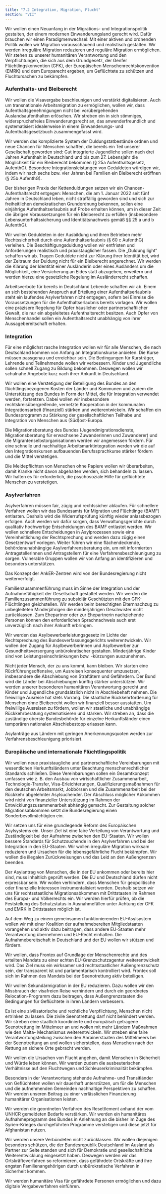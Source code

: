 ```yaml
---
title: "7.2 Integration, Migration, Flucht"
section: "VII"
---
```


Wir wollen einen Neuanfang in der Migrations- und Integrationspolitik gestalten, der einem modernen Einwanderungsland gerecht wird. Dafür brauchen wir einen Paradigmenwechsel: Mit einer aktiven und ordnenden Politik wollen wir Migration vorausschauend und realistisch gestalten. Wir werden irreguläre Migration reduzieren und reguläre Migration ermöglichen. Wir stehen zu unserer humanitären Verantwortung und den Verpflichtungen, die sich aus dem Grundgesetz, der Genfer Flüchtlingskonvention (GFK), der Europäischen Menschenrechtskonvention (EMRK) und dem Europarecht ergeben, um Geflüchtete zu schützen und Fluchtursachen zu bekämpfen.

### Aufenthalts- und Bleiberecht

Wir wollen die Visavergabe beschleunigen und verstärkt digitalisieren. Auch um transnationale Arbeitsmigration zu ermöglichen, wollen wir, dass Aufenthaltsgenehmigungen nicht bei vorübergehenden Auslandsaufenthalten erlöschen. Wir streben ein in sich stimmiges, widerspruchsfreies Einwanderungsrecht an, das anwenderfreundlich und systematisiert idealerweise in einem Einwanderungs- und Aufenthaltsgesetzbuch zusammengefasst wird.

Wir werden das komplizierte System der Duldungstatbestände ordnen und neue Chancen für Menschen schaffen, die bereits ein Teil unserer Gesellschaft geworden sind: Gut integrierte Jugendliche sollen nach drei Jahren Aufenthalt in Deutschland und bis zum 27. Lebensjahr die Möglichkeit für ein Bleiberecht bekommen (§ 25a Aufenthaltsgesetz, AufenthG). Besondere Integrationsleistungen von Geduldeten würdigen wir, indem wir nach sechs bzw. vier Jahren bei Familien ein Bleiberecht eröffnen (§ 25b AufenthG).

Der bisherigen Praxis der Kettenduldungen setzen wir ein Chancen-Aufenthaltsrecht entgegen: Menschen, die am 1. Januar 2022 seit fünf Jahren in Deutschland leben, nicht straffällig geworden sind und sich zur freiheitlichen demokratischen Grundordnung bekennen, sollen eine einjährige Aufenthaltserlaubnis auf Probe erhalten können, um in dieser Zeit die übrigen Voraussetzungen für ein Bleiberecht zu erfüllen (insbesondere Lebensunterhaltssicherung und Identitätsnachweis gemäß §§ 25 a und b AufenthG).

Wir wollen Geduldeten in der Ausbildung und ihren Betrieben mehr Rechtssicherheit durch eine Aufenthaltserlaubnis (§ 60 c AufenthG) verleihen. Die Beschäftigungsduldung wollen wir entfristen und Anforderungen realistisch und praxistauglicher fassen. Die „Duldung light“ schaffen wir ab. Tragen Geduldete nicht zur Klärung ihrer Identität bei, wird der Zeitraum der Duldung nicht für ein Bleiberecht angerechnet. Wir werden die Klärung der Identität einer Ausländerin oder eines Ausländers um die Möglichkeit, eine Versicherung an Eides statt abzugeben, erweitern und werden hierzu eine gesetzliche Regelung im Ausländerrecht schaffen.

Arbeitsverbote für bereits in Deutschland Lebende schaffen wir ab. Einem an sich bestehenden Anspruch auf Erteilung einer Aufenthaltserlaubnis steht ein laufendes Asylverfahren nicht entgegen, sofern bei Einreise die Voraussetzungen für die Aufenthaltserlaubnis bereits vorlagen.
Wir wollen eine präzisere Regelung für Opfer häuslicher oder partnerschaftlicher Gewalt, die nur ein abgeleitetes Aufenthaltsrecht besitzen. Auch Opfer von Menschenhandel sollen ein Aufenthaltsrecht unabhängig von ihrer Aussagebereitschaft erhalten.

### Integration

Für eine möglichst rasche Integration wollen wir für alle Menschen, die nach Deutschland kommen von Anfang an Integrationskurse anbieten. Die Kurse müssen passgenau und erreichbar sein. Die Bedingungen für Kursträger, Lehrende und Teilnehmende wollen wir verbessern. Kinder und Jugendliche sollen schnell Zugang zu Bildung bekommen. Deswegen wollen wir schulnahe Angebote kurz nach ihrer Ankunft in Deutschland.

Wir wollen eine Verstetigung der Beteiligung des Bundes an den flüchtlingsbezogenen Kosten der Länder und Kommunen und zudem die Unterstützung des Bundes in Form der Mittel, die für Integration verwendet werden, fortsetzen. Dabei wollen wir insbesondere rechtskreisübergreifende, vernetzte Kooperation in der kommunalen Integrationsarbeit (finanziell) stärken und weiterentwickeln. Wir schaffen ein Bundesprogramm zu Stärkung der gesellschaftlichen Teilhabe und Integration von Menschen aus (Süd)ost-Europa.

Die Migrationsberatung des Bundes (Jugendmigrationsdienste, Migrationsberatung für erwachsene Zuwanderinnen und Zuwanderer) und die Migrantenselbstorganisationen werden wir angemessen fördern. Für eine schnelle und nachhaltige Arbeitsmarktintegration werden wir die auf den Integrationskursen aufbauenden Berufssprachkurse stärker fördern und die Mittel verstetigen.

Die Meldepflichten von Menschen ohne Papiere wollen wir überarbeiten, damit Kranke nicht davon abgehalten werden, sich behandeln zu lassen. Wir halten es für erforderlich, die psychosoziale Hilfe für geflüchtete Menschen zu verstetigen.

### Asylverfahren

Asylverfahren müssen fair, zügig und rechtssicher ablaufen. Für schnellere Verfahren wollen wir das Bundesamts für Migration und Flüchtlinge (BAMF) entlasten. Deshalb wird die Widerrufsprüfung künftig wieder anlassbezogen erfolgen. Auch werden wir dafür sorgen, dass Verwaltungsgerichte durch qualitativ hochwertige Entscheidungen des BAMF entlastet werden. Wir wollen schnellere Entscheidungen in Asylprozessen sowie eine Vereinheitlichung der Rechtsprechung und werden dazu zügig einen Gesetzentwurf vorlegen. Weiter führen wir eine flächendeckende, behördenunabhängige Asylverfahrensberatung ein, um mit informierten Antragstellerinnen und Antragstellern für eine Verfahrensbeschleunigung zu sorgen. Vulnerable Gruppen wollen wir von Anfang an identifizieren und besonders unterstützen.

Das Konzept der AnkER-Zentren wird von der Bundesregierung nicht weiterverfolgt.

Familienzusammenführung muss im Sinne der Integration und der Aufnahmefähigkeit der Gesellschaft gestaltet werden. Wir werden die Familienzusammenführung zu subsidiär Geschützten mit den GFK- Flüchtlingen gleichstellen. Wir werden beim berechtigten Elternnachzug zu unbegleiteten Minderjährigen die minderjährigen Geschwister nicht zurücklassen. Zum Ehepartner oder zur Ehepartnerin nachziehende Personen können den erforderlichen Sprachnachweis auch erst unverzüglich nach ihrer Ankunft erbringen.

Wir werden das Asylbewerberleistungsgesetz im Lichte der Rechtsprechung des Bundesverfassungsgerichts weiterentwickeln. Wir wollen den Zugang für Asylbewerberinnen und Asylbewerber zur Gesundheitsversorgung unbürokratischer gestalten. Minderjährige Kinder sind von Leistungseinschränkungen bzw. -kürzungen auszunehmen.

Nicht jeder Mensch, der zu uns kommt, kann bleiben. Wir starten eine Rückführungsoffensive, um Ausreisen konsequenter umzusetzen, insbesondere die Abschiebung von Straftätern und Gefährdern. Der Bund wird die Länder bei Abschiebungen künftig stärker unterstützen. Wir werden unserer besonderen humanitären Verantwortung gerecht und Kinder und Jugendliche grundsätzlich nicht in Abschiebehaft nehmen. Die freiwillige Ausreise hat stets Vorrang. Die staatliche Rückkehrförderung für Menschen ohne Bleiberecht wollen wir finanziell besser ausstatten. Um freiwillige Ausreisen zu fördern, wollen wir staatliche und unabhängige Rückkehrberatung systematisieren und stärken. Wir streben an, dass die zuständige oberste Bundesbehörde für einzelne Herkunftsländer einen temporären nationalen Abschiebestopp erlassen kann.

Asylanträge aus Ländern mit geringen Anerkennungsquoten werden zur Verfahrensbeschleunigung priorisiert.

### Europäische und internationale Flüchtlingspolitik

Wir wollen neue praxistaugliche und partnerschaftliche Vereinbarungen mit wesentlichen Herkunftsländern unter Beachtung menschenrechtlicher Standards schließen. Diese Vereinbarungen sollen ein Gesamtkonzept umfassen wie z. B. den Ausbau von wirtschaftlicher Zusammenarbeit, Technologie-Transfer, Visa-Erleichterungen, Qualifizierungsmaßnahmen für den deutschen Arbeitsmarkt, Jobbörsen und die Zusammenarbeit bei der Rückkehr abgelehnter Asylsuchender. Der Abschluss möglicher Abkommen wird nicht von finanzieller Unterstützung im Rahmen der Entwicklungszusammenarbeit abhängig gemacht. Zur Gestaltung solcher Migrationsabkommen setzt die Bundesregierung einen Sonderbevollmächtigten ein.

Wir setzen uns für eine grundlegende Reform des Europäischen Asylsystems ein. Unser Ziel ist eine faire Verteilung von Verantwortung und Zuständigkeit bei der Aufnahme zwischen den EU-Staaten. Wir wollen bessere Standards für Schutzsuchende in den Asylverfahren und bei der Integration in den EU-Staaten. Wir wollen irreguläre Migration wirksam reduzieren und Ursachen für die lebensgefährliche Flucht bekämpfen. Wir wollen die illegalen Zurückweisungen und das Leid an den Außengrenzen beenden.

Der Asylantrag von Menschen, die in der EU ankommen oder bereits hier sind, muss inhaltlich geprüft werden. Die EU und Deutschland dürfen nicht erpressbar sein. Wir wollen verhindern, dass Menschen für geopolitische oder finanzielle Interessen instrumentalisiert werden. Deshalb setzen wir uns für rechtsstaatliche Migrationsabkommen mit Drittstaaten im Rahmen des Europa- und Völkerrechts ein. Wir werden hierfür prüfen, ob die Feststellung des Schutzstatus in Ausnahmefällen unter Achtung der GFK und EMRK in Drittstaaten möglich ist.

Auf dem Weg zu einem gemeinsamen funktionierenden EU-Asylsystem wollen wir mit einer Koalition der aufnahmebereiten Mitgliedstaaten vorangehen und aktiv dazu beitragen, dass andere EU-Staaten mehr Verantwortung übernehmen und EU-Recht einhalten. Die Aufnahmebereitschaft in Deutschland und der EU wollen wir stützen und fördern.

Wir wollen, dass Frontex auf Grundlage der Menschenrechte und des erteilten Mandats zu einer echten EU-Grenzschutzagentur weiterentwickelt wird. Das Ziel muss ein wirksamer und rechtsstaatlicher Außengrenzschutz sein, der transparent ist und parlamentarisch kontrolliert wird. Frontex soll sich im Rahmen des Mandats bei der Seenotrettung aktiv beteiligen.

Wir wollen Sekundärmigration in der EU reduzieren. Dazu wollen wir den Missbrauch der visafreien Reise verhindern und durch ein geordnetes Relocation-Programm dazu beitragen, dass Außengrenzstaaten die Bedingungen für Geflüchtete in ihren Ländern verbessern.

Es ist eine zivilisatorische und rechtliche Verpflichtung, Menschen nicht ertrinken zu lassen. Die zivile Seenotrettung darf nicht behindert werden. Wir streben eine staatlich koordinierte und europäisch getragene Seenotrettung im Mittelmeer an und wollen mit mehr Ländern Maßnahmen wie den Malta- Mechanismus weiterentwickeln. Wir streben eine faire Verantwortungsteilung zwischen den Anrainerstaaten des Mittelmeers bei der Seenotrettung an und wollen sicherstellen, dass Menschen nach der Rettung an sichere Orte gebracht werden.

Wir wollen die Ursachen von Flucht angehen, damit Menschen in Sicherheit und Würde leben können. Wir werden zudem die ausbeuterischen Verhältnisse auf den Fluchtwegen und Schleuserkriminalität bekämpfen.

Besonders in der Verantwortung stehende Aufnahme- und Transitländer von Geflüchteten wollen wir dauerhaft unterstützen, um für die Menschen und die aufnehmenden Gemeinden nachhaltige Perspektiven zu schaffen. Wir werden unseren Beitrag zu einer verlässlichen Finanzierung humanitärer Organisationen leisten.

Wir werden die geordneten Verfahren des Resettlement anhand der vom UNHCR gemeldeten Bedarfe verstärken. Wir werden ein humanitäres Aufnahmeprogramm des Bundes in Anlehnung an die bisher im Zuge des Syrien-Krieges durchgeführten Programme verstetigen und diese jetzt für Afghanistan nutzen.

Wir werden unsere Verbündeten nicht zurücklassen. Wir wollen diejenigen besonders schützen, die der Bundesrepublik Deutschland im Ausland als Partner zur Seite standen und sich für Demokratie und gesellschaftliche Weiterentwicklung eingesetzt haben. Deswegen werden wir das Ortskräfteverfahren so reformieren, dass gefährdete Ortskräfte und ihre engsten Familienangehörigen durch unbürokratische Verfahren in Sicherheit kommen.

Wir werden humanitäre Visa für gefährdete Personen ermöglichen und dazu digitale Vergabeverfahren einführen.
